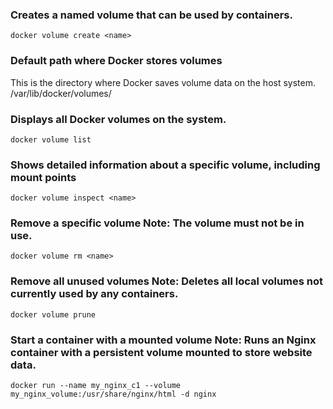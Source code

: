 ### Creates a named volume that can be used by containers.
```
docker volume create <name>
```
### Default path where Docker stores volumes
This is the directory where Docker saves volume data on the host system.  
/var/lib/docker/volumes/  
### Displays all Docker volumes on the system.
```
docker volume list
```
### Shows detailed information about a specific volume, including mount points
```
docker volume inspect <name>
```
### Remove a specific volume Note: The volume must not be in use.
```
docker volume rm <name>
```
### Remove all unused volumes Note: Deletes all local volumes not currently used by any containers.
```
docker volume prune
```
### Start a container with a mounted volume Note: Runs an Nginx container with a persistent volume mounted to store website data.
```
docker run --name my_nginx_c1 --volume my_nginx_volume:/usr/share/nginx/html -d nginx
```
